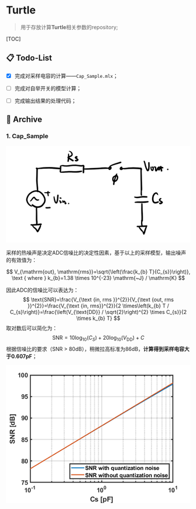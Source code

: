 # Turtle

> 用于存放计算**Turtle**相关参数的repository;

[TOC]

## :clipboard: Todo-List

- [x] 完成对采样电容的计算——`Cap_Sample.mlx`；
- [ ] 完成对自举开关的模型计算；
- [ ] 完成输出结果的处理代码；



## :maple_leaf: Archive

### 1. Cap_Sample

![](image/2022-06-14_235947.png)

采样的热噪声是决定ADC信噪比的决定性因素，基于以上的采样模型，输出噪声的有效值为：

$$
V_{\mathrm{out}, \mathrm{rms}}=\sqrt{\left(\frac{k_{b} T}{C_{s}}\right)}, \text { where } k_{b}=1.38 \times 10^{-23} \mathrm{~J} / \mathrm{K}
$$

因此ADC的信噪比可以表达为：
$$
\text{SNR}=\frac{V_{\text {in, rms }}^{2}}{V_{\text {out, rms }}^{2}}=\frac{V_{\text {in, rms}}^{2}}{2 \times\left(k_{b} T / C_{s}\right)}=\frac{\left(V_{\text{DD}} / \sqrt{2}\right)^{2} \times C_{s}}{2 \times k_{b} T}
$$
取对数后可以简化为：
$$
\text{SNR} = 10 \log_{10}\left(C_{S} \right) + 20 \log_{10}\left(V_{\text{DD}}\right) + C
$$
根据信噪比的要求（$\text{SNR > 80dB}$），稍微拉高标准为86dB，**计算得到采样电容大于0.607pF**；

![](image/Cap_Sample.png)